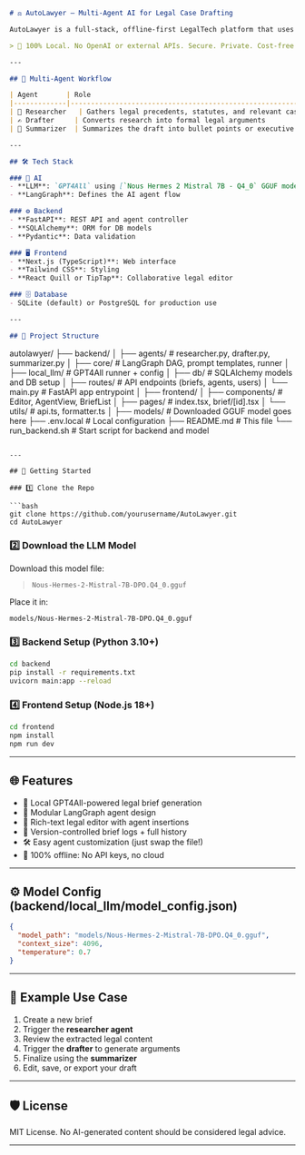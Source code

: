 ```markdown
# ⚖️ AutoLawyer – Multi-Agent AI for Legal Case Drafting

AutoLawyer is a full-stack, offline-first LegalTech platform that uses **multi-agent AI systems** powered by **GPT4All (local LLMs)** to automate the drafting of legal briefs. Designed for legal professionals, students, and researchers, it simulates a legal team by coordinating **research**, **drafting**, and **summarization** agents in a LangGraph workflow.

> 🔐 100% Local. No OpenAI or external APIs. Secure. Private. Cost-free AI.

---

## 🧠 Multi-Agent Workflow

| Agent       | Role                                                                 |
|-------------|----------------------------------------------------------------------|
| 🧠 Researcher   | Gathers legal precedents, statutes, and relevant case law       |
| ✍️ Drafter     | Converts research into formal legal arguments                    |
| 📄 Summarizer  | Summarizes the draft into bullet points or executive summary    |

---

## 🛠 Tech Stack

### 🧠 AI
- **LLM**: `GPT4All` using [`Nous Hermes 2 Mistral 7B - Q4_0` GGUF model](https://huggingface.co/TheBloke/Nous-Hermes-2-Mistral-7B-DPO-GGUF)
- **LangGraph**: Defines the AI agent flow

### ⚙ Backend
- **FastAPI**: REST API and agent controller
- **SQLAlchemy**: ORM for DB models
- **Pydantic**: Data validation

### 🖥 Frontend
- **Next.js (TypeScript)**: Web interface
- **Tailwind CSS**: Styling
- **React Quill or TipTap**: Collaborative legal editor

### 🗄 Database
- SQLite (default) or PostgreSQL for production use

---

## 📂 Project Structure

```

autolawyer/
├── backend/
│   ├── agents/             # researcher.py, drafter.py, summarizer.py
│   ├── core/               # LangGraph DAG, prompt templates, runner
│   ├── local\_llm/          # GPT4All runner + config
│   ├── db/                 # SQLAlchemy models and DB setup
│   ├── routes/             # API endpoints (briefs, agents, users)
│   └── main.py             # FastAPI app entrypoint
│
├── frontend/
│   ├── components/         # Editor, AgentView, BriefList
│   ├── pages/              # index.tsx, brief/\[id].tsx
│   └── utils/              # api.ts, formatter.ts
│
├── models/                 # Downloaded GGUF model goes here
├── .env.local              # Local configuration
├── README.md               # This file
└── run\_backend.sh          # Start script for backend and model

````

---

## 🚀 Getting Started

### 1️⃣ Clone the Repo

```bash
git clone https://github.com/yourusername/AutoLawyer.git
cd AutoLawyer
````

### 2️⃣ Download the LLM Model

Download this model file:

> `Nous-Hermes-2-Mistral-7B-DPO.Q4_0.gguf`

Place it in:

```
models/Nous-Hermes-2-Mistral-7B-DPO.Q4_0.gguf
```

### 3️⃣ Backend Setup (Python 3.10+)

```bash
cd backend
pip install -r requirements.txt
uvicorn main:app --reload
```

### 4️⃣ Frontend Setup (Node.js 18+)

```bash
cd frontend
npm install
npm run dev
```

---

## 🌐 Features

* 🧠 Local GPT4All-powered legal brief generation
* 🧩 Modular LangGraph agent design
* 📄 Rich-text legal editor with agent insertions
* 📜 Version-controlled brief logs + full history
* 🛠 Easy agent customization (just swap the file!)
* 🔐 100% offline: No API keys, no cloud

---

## ⚙️ Model Config (backend/local\_llm/model\_config.json)

```json
{
  "model_path": "models/Nous-Hermes-2-Mistral-7B-DPO.Q4_0.gguf",
  "context_size": 4096,
  "temperature": 0.7
}
```

---

## 🧠 Example Use Case

1. Create a new brief
2. Trigger the **researcher agent**
3. Review the extracted legal content
4. Trigger the **drafter** to generate arguments
5. Finalize using the **summarizer**
6. Edit, save, or export your draft

---

## 🛡 License

MIT License. No AI-generated content should be considered legal advice.

---

